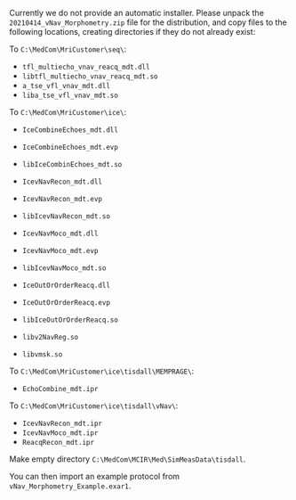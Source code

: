 Currently we do not provide an automatic installer. Please unpack the `20210414_vNav_Morphometry.zip` file for the distribution, and copy files to the following locations, creating directories if they do not already exist:

To `C:\MedCom\MriCustomer\seq\`:

* `tfl_multiecho_vnav_reacq_mdt.dll`
* `libtfl_multiecho_vnav_reacq_mdt.so`
* `a_tse_vfl_vnav_mdt.dll`
* `liba_tse_vfl_vnav_mdt.so`


To `C:\MedCom\MriCustomer\ice\`:

* `IceCombineEchoes_mdt.dll`
* `IceCombineEchoes_mdt.evp`
* `libIceCombinEchoes_mdt.so`

* `IcevNavRecon_mdt.dll`
* `IcevNavRecon_mdt.evp`
* `libIcevNavRecon_mdt.so`

* `IcevNavMoco_mdt.dll`
* `IcevNavMoco_mdt.evp`
* `libIcevNavMoco_mdt.so`

* `IceOutOrOrderReacq.dll`
* `IceOutOrOrderReacq.evp`
* `libIceOutOrOrderReacq.so`

* `libv2NavReg.so`
* `libvmsk.so`

To `C:\MedCom\MriCustomer\ice\tisdall\MEMPRAGE\`:

* `EchoCombine_mdt.ipr`

To `C:\MedCom\MriCustomer\ice\tisdall\vNav\`:

* `IcevNavRecon_mdt.ipr`
* `IcevNavMoco_mdt.ipr`
* `ReacqRecon_mdt.ipr`

Make empty directory `C:\MedCom\MCIR\Med\SimMeasData\tisdall`.

You can then import an example protocol from `vNav_Morphometry_Example.exar1`.
